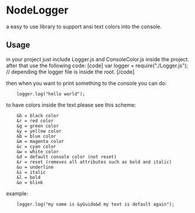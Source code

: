 

# NodeLogger

a easy to use library to support ansi text colors into the console.

## Usage

in your project just include Logger.js and ConsoleColor.js inside the project.
after that use the following code:
[code]
var logger = require("./Logger.js"); // depending the logger file is inside the root.
[/code]

then when you want to print something to the console you can do:

```
	logger.log("hello world");
```

to have colors inside the text please see this scheme:
```
	&b = black color
	&r = red color
	&g = green color
	&y = yellow color
	&b = blue color
	&m = magenta color
	&c = cyan color
	&w = white color
	&d = default console color (not reset)
	&r = reset (removes all attributes such as bold and italic)
	&u = underline
	&i = italic
	&l = bold
	&o = blink
```
example:

```
	logger.log("my name is &yGuido&d my text is default again");
```
